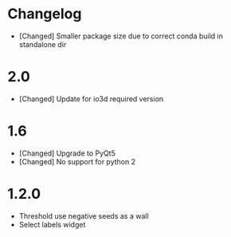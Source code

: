 # Changelog

* [Changed] Smaller package size due to correct conda build in standalone dir


# 2.0

* [Changed] Update for io3d required version


# 1.6

* [Changed] Upgrade to PyQt5 
* [Changed] No support for python 2


# 1.2.0

* Threshold use negative seeds as a wall
* Select labels widget